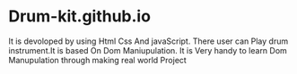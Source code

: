 # Drum-kit.github.io
It is  devoloped by using Html Css And javaScript.
There user can Play drum instrument.It is based On Dom Maniupulation.
It is Very handy to learn Dom Manupulation through making real world Project 
